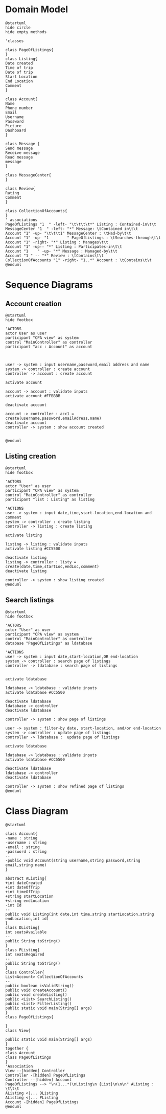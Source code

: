
# Domain Model
```plantuml
@startuml
hide circle
hide empty methods 

'classes

class PageOfListings{
}
class Listing{
Date created
Time of trip
Date of trip
Start Location
End Location
Comment
}

class Account{
Name
Phone number
Email
Username
Password
Picture
Dashboard
}

class Message {
Send message
Receive message
Read message
message
}

class MessageCenter{
}

class Review{
Rating
Comment
}

class CollectionOfAccounts{
}
' associations
PageOfListings "1  " -left- "\t\t\t\t*" Listing : Contained-in\t\t
MessageCenter "1  " -left- "*" Message: \tContained in\t\t
Account "1" -up- "\t\t\t1" MessageCenter : \tHad-by\t\t
Account "1" -up- "1        " PageOfListings : \tSearches-through\t\t
Account "1" -right- "*" Listing : Manages\t\t
Account "1" -up-- "*" Listing : Participates-in\t\t
Account "1    " -up- "*" Message : Managed-by\t\t
Account "1 " -- "*" Review : \tContains\t\t
CollectionOfAccounts "1" -right- "1..*" Account : \tContains\t\t
@enduml
```

# Sequence Diagrams

## Account creation
```plantuml
@startuml
hide footbox

'ACTORS
actor User as user
participant "CPA view" as system
control "MainController" as controller
participant "acc : Account" as account



user -> system : input username,password,email address and name 
system -> controller : create account
controller -> account : create account

activate account

account -> account : validate inputs
activate account #FFBBBB

deactivate account

account -> controller : acc1 = create(username,password,emailAdress,name)
deactivate account
controller -> system : show account created


@enduml
```

## Listing creation
```plantuml
@startuml
hide footbox

'ACTORS
actor "User" as user
participant "CPA view" as system
control "MainController" as controller
participant "list : Listing" as listing

'ACTIONS
user -> system : input date,time,start-location,end-location and comment
system -> controller : create listing
controller -> listing : create listing

activate listing

listing -> listing : validate inputs
activate listing #CC5500

deactivate listing
listing -> controller : listy = create(date,time,startLoc,endLoc,comment)
deactivate listing

controller -> system : show listing created
@enduml
```

## Search listings
```plantuml
@startuml
hide footbox

'ACTORS
actor "User" as user
participant "CPA view" as system
control "MainController" as controller
database "PageOfListings" as ldatabase

'ACTIONS
user -> system : input date,start-location,OR end-location 
system -> controller : search page of listings
controller -> ldatabase : search page of listings


activate ldatabase

ldatabase -> ldatabase : validate inputs
activate ldatabase #CC5500

deactivate ldatabase
ldatabase -> controller
deactivate ldatabase

controller -> system : show page of listings

user -> system : filter-by date, start-location, and/or end-location
system -> controller : update page of listings
controller -> ldatabase :  update page of listings

activate ldatabase

ldatabase -> ldatabase : validate inputs
activate ldatabase #CC5500

deactivate ldatabase
ldatabase -> controller
deactivate ldatabase

controller -> system : show refined page of listings
@enduml
```

# Class Diagram

```plantuml
@startuml

class Account{
-name : string
-username : string
-email : string
-password : string
--
-public void Account(string username,string password,string email,string name)
}

abstract AListing{
+int dateCreated
+int dateOfTrip
+int timeOfTrip
+string startLocation
+string endLocation
-int Id
--
public void Listing(int date,int time,string startLocation,string endLocation,int id)
}
class DListing{
int seatsAvailable
--
public String toString()
}
class PListing{
int seatsRequired
--
public String toString()
}
class Controller{
List<Account> CollectionOfAccounts 
--
public boolean isValidString()
public void createAccount()
public void createListing()
public <List> SearchListing()
public <List> FilterListing()
public static void main(String[] args)
}
class PageOfListings{

}
class View{
 
public static void main(String[] args)
}
together {
class Account
class PageOfListings
}
'Association
View --[hidden] Controller
Controller -[hidden] PageOfListings
Controller --[hidden] Account
PageOfListings --> "\n(1...*)\nListing\n {List}\n\n\n" AListing : \t\t\t
AListing <|... DListing
AListing <|... PListing
Account -[hidden] PageOfListings
@enduml
```

[//]: # (account -->> profile **: pr = createname,email_address)

[//]: # (participant "list : Listing" as listing)

[//]: # (database "Account database" as adatabase)

[//]: # (database "Listing database" as ldatabase)

[//]: # (SINCE ITS MED RISK TRY TO PUT MOST ATTR AS WE CAN BUT FOR HIGH RISK, ALL ATTR ARE NECESSARY)

[//]: # (For first iteration, think of it as building a project like pet trainer so instead of looking if any of the fields are empty after clicking sign up, it does it at every point cuz its more impossible to do at this stage of the process)

[//]: # (from user -> CPA, user inputs raw data so Input account information is ok)

[//]: # (a method called getProfile&#40;&#41; could get the necessary parameters)

[//]: # (If pr/or acc is successfully created, pr pings to CPA that account created)

[//]: # (//CPA sends email ping to email server  // fist iteration just make sure the substring vassar.edu is there)

[//]: # (Make :CPA -> Cpa view)

[//]: # (make a controller)

[//]: # (things like account creation, listing creation etc... are different seq models)

[//]: # (in class diagram have controller class)

[//]: # (method getProfile&#40;&#41; etc)

[//]: # (review&#40;&#41; method)

[//]: # (upcoming trip class?)

[//]: # (-- Review cannot be an attribute cuz it has comment and rating&#40;int&#41;)
